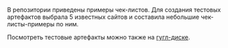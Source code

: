 В репозитории приведены примеры чек-листов. Для создания тестовых артефактов выбрала 5 известных сайтов и составила небольшие чек-листы-примеры по ним.

Посмотреть тестовые артефакты можно также на [гугл-диске](https://drive.google.com/drive/folders/1GDMtDjd3dA2pZKz0pzPDzBwWuvADdx2x?usp=sharing).
